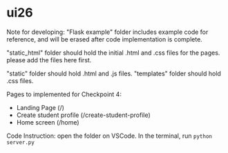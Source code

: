 # ui26

Note for developing:
"Flask example" folder includes example code for reference, and will be erased after code implementation is complete.

"static_html" folder should hold the initial .html and .css files for the pages. please add the files here first.

"static" folder should hold .html and .js files.
"templates" folder should hold .css files.

Pages to implemented for Checkpoint 4:
- Landing Page (/)
- Create student profile (/create-student-profile)
- Home screen (/home)

Code Instruction:
open the folder on VSCode.
In the terminal, run `python server.py`
